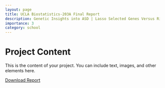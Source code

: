 ```yaml
---
layout: page
title: UCLA Biostatistics-203A Final Report
description: Genetic Insights into ASD | Lasso Selected Genes Versus Ribosomal Markers
importance: 3
category: school
---
```


# Project Content

This is the content of your project. You can include text, images, and other elements here.



[Download Report](/assets/pdf/biostat203a_final.pdf)